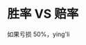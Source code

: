 # 胜率 VS 赔率

如果亏损 50%，ying'li

<!--stackedit_data:
eyJoaXN0b3J5IjpbLTE4Nzc3NzU5LDE0MDk1MDg0MzgsLTE0OT
MzODUxNzZdfQ==
-->